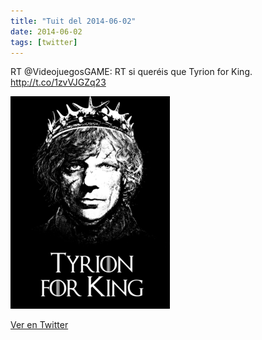 ```yaml
---
title: "Tuit del 2014-06-02"
date: 2014-06-02
tags: [twitter]
---
```


RT @VideojuegosGAME: RT si queréis que Tyrion for King. http://t.co/1zvVJGZq23

![Imagen](/assets/images/473393050656735232-BpHSLYdCIAAXzSa.png)

[Ver en Twitter](https://twitter.com/i/web/status/473393050656735232)
